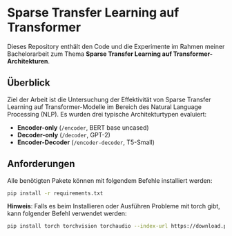 # Sparse Transfer Learning auf Transformer

Dieses Repository enthält den Code und die Experimente im Rahmen meiner Bachelorarbeit zum Thema **Sparse Transfer Learning auf Transformer-Architekturen**.



## Überblick

Ziel der Arbeit ist die Untersuchung der Effektivität von Sparse Transfer Learning auf  Transformer-Modelle im Bereich des Natural Language Processing (NLP). Es wurden drei typische Architekturtypen evaluiert:

- **Encoder-only** (`/encoder`, BERT base uncased)
- **Decoder-only** (`/decoder`, GPT-2)
- **Encoder-Decoder** (`/encoder-decoder`, T5-Small)


## Anforderungen

Alle benötigten Pakete können mit folgendem Befehle installiert werden:

```bash
pip install -r requirements.txt
```

**Hinweis**: Falls es beim Installieren oder Ausführen Probleme mit torch gibt, kann folgender Befehl verwendet werden:

```bash
pip install torch torchvision torchaudio --index-url https://download.pytorch.org/whl/cu126
```